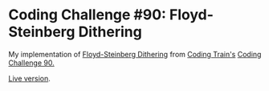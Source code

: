 # Coding Challenge #90: Floyd-Steinberg Dithering

My implementation of [Floyd-Steinberg Dithering](https://en.wikipedia.org/wiki/Floyd–Steinberg_dithering) from [Coding Train's](https://github.com/CodingTrain) [Coding Challenge 90.](https://www.youtube.com/watch?v=0L2n8Tg2FwI)

[Live version](https://stellartux.github.io/CC90/).
